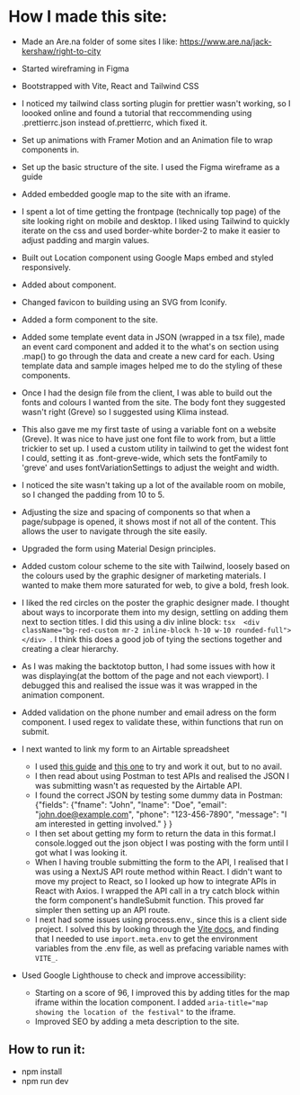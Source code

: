 # How I made this site:

- Made an Are.na folder of some sites I like:
  https://www.are.na/jack-kershaw/right-to-city
- Started wireframing in Figma
- Bootstrapped with Vite, React and Tailwind CSS
- I noticed my tailwind class sorting plugin for prettier wasn't working, so I loooked online and found a tutorial that reccommending using .prettierrc.json instead of.prettierrc, which fixed it.
- Set up animations with Framer Motion and an Animation file to wrap components in.
- Set up the basic structure of the site. I used the Figma wireframe as a guide
- Added embedded google map to the site with an iframe.
- I spent a lot of time getting the frontpage (technically top page) of the site looking right on mobile and desktop. I liked using Tailwind to quickly iterate on the css and used border-white border-2 to make it easier to adjust padding and margin values.
- Built out Location component using Google Maps embed and styled responsively.
- Added about component.
- Changed favicon to building using an SVG from Iconify.
- Added a form component to the site.
- Added some template event data in JSON (wrapped in a tsx file), made an event card component and added it to the what's on section using .map() to go through the data and create a new card for each. Using template data and sample images helped me to do the styling of these components.
- Once I had the design file from the client, I was able to build out the fonts and colours I wanted from the site. The body font they suggested wasn't right (Greve) so I suggested using Klima instead.
- This also gave me my first taste of using a variable font on a website (Greve). It was nice to have just one font file to work from, but a little trickier to set up. I used a custom utility in tailwind to get the widest font I could, setting it as .font-greve-wide, which sets the fontFamily to 'greve' and uses fontVariationSettings to adjust the weight and width.
- I noticed the site wasn't taking up a lot of the available room on mobile, so I changed the padding from 10 to 5.
- Adjusting the size and spacing of components so that when a page/subpage is opened, it shows most if not all of the content. This allows the user to navigate through the site easily.
- Upgraded the form using Material Design principles.
- Added custom colour scheme to the site with Tailwind, loosely based on the colours used by the graphic designer of marketing materials. I wanted to make them more saturated for web, to give a bold, fresh look.
- I liked the red circles on the poster the graphic designer made. I thought about ways to incorporate them into my design, settling on adding them next to section titles. I did this using a div inline block: `tsx  <div className="bg-red-custom mr-2 inline-block h-10 w-10 rounded-full"></div> `. I think this does a good job of tying the sections together and creating a clear hierarchy.
- As I was making the backtotop button, I had some issues with how it was displaying(at the bottom of the page and not each viewport). I debugged this and realised the issue was it was wrapped in the animation component.
- Added validation on the phone number and email adress on the form component. I used regex to validate these, within functions that run on submit.
- I next wanted to link my form to an Airtable spreadsheet

  - I used [this guide](https://www.youtube.com/watch?app=desktop&v=K1-ANCLd47k) and [this one](https://github.com/tiagofsanchez/tiagofsanchez/blob/master/content/posts/2019-10-06-building-a-contact-form-with-airtable.md) to try and work it out, but to no avail.
  - I then read about using Postman to test APIs and realised the JSON I was submitting wasn't as requested by the Airtable API.
  - I found the correct JSON by testing some dummy data in Postman:
    {"fields": {"fname": "John", "lname": "Doe", "email": "john.doe@example.com", "phone": "123-456-7890", "message": "I am interested in getting involved." } }
  - I then set about getting my form to return the data in this format.I console.logged out the json object I was posting with the form until I got what I was looking it.
  - When I having trouble submitting the form to the API, I realised that I was using a NextJS API route method within React. I didn't want to move my project to React, so I looked up how to integrate APIs in React with Axios. I wrapped the API call in a try catch block within the form component's handleSubmit function. This proved far simpler then setting up an API route.
  - I next had some issues using process.env., since this is a client side project. I solved this by looking through the [Vite docs](https://vitejs.dev/guide/env-and-mode), and finding that I needed to use `import.meta.env` to get the environment variables from the .env file, as well as prefacing variable names with `VITE_`.

- Used Google Lighthouse to check and improve accessibility:
  - Starting on a score of 96, I improved this by adding titles for the map iframe within the location component. I added `aria-title="map showing the location of the festival"` to the iframe.
  - Improved SEO by adding a meta description to the site.

## How to run it:

- npm install
- npm run dev
